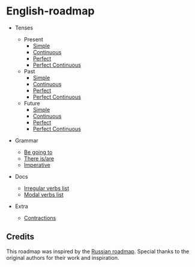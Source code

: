 # English-roadmap


- Tenses
  - Present
    - [Simple](https://test-english.com/grammar-points/a1/present-simple/)
    - [Continuous](https://www.perfect-english-grammar.com/present-continuous-exercise-1.html)
    - [Perfect](https://www.perfect-english-grammar.com/present-perfect.html)
    - [Perfect Continuous](https://www.perfect-english-grammar.com/present-perfect-continuous.html)
  - Past
    - [Simple](https://www.perfect-english-grammar.com/past-simple.html)
    - [Continuous](https://www.perfect-english-grammar.com/past-continuous.html)
    - [Perfect](https://www.perfect-english-grammar.com/past-perfect.html)
    - [Perfect Continuous](https://www.perfect-english-grammar.com/past-perfect-continuous.html)
  - Future
    - [Simple](https://www.perfect-english-grammar.com/simple-future.html)
    - [Continuous](https://www.perfect-english-grammar.com/future-continuous.html)
    - [Perfect](https://www.perfect-english-grammar.com/future-perfect.html)
    - [Perfect Continuous](https://www.perfect-english-grammar.com/future-perfect-continuous.html)
- Grammar
  - [Be going to](https://www.englishclub.com/grammar/verbs-m_going-to.php)
  - [There is/are](https://www.englishclub.com/grammar/subject-verb-agreement-there-is-there-are.php)
  - [Imperative](https://test-english.com/grammar-points/a1/imperative-sit-dont-talk/3/)
- Docs
  - [Irregular verbs list](https://www.perfect-english-grammar.com/irregular-verbs-exercises.html)
  - [Modal verbs list](https://www.perfect-english-grammar.com/modal-verbs.html)

- Extra
  - [Contractions](https://www.sjsu.edu/writingcenter/docs/handouts/Contractions.pdf) 


     
## Credits

This roadmap was inspired by the [Russian roadmap](https://github.com/tehrelt/English-roadmap). Special thanks to the original authors for their work and inspiration.

